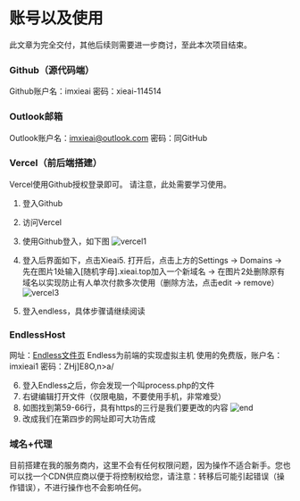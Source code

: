 # 账号以及使用

此文章为完全交付，其他后续则需要进一步商讨，至此本次项目结束。

### Github（源代码端）

Github账户名：imxieai
密码：xieai-114514

### Outlook邮箱

Outlook账户名：imxieai@outlook.com
密码：同GitHub

### Vercel（前后端搭建）

Vercel使用Github授权登录即可。
请注意，此处需要学习使用。

1. 登入Github
2. 访问Vercel
3. 使用Github登入，如下图
   ![vercel1](https://i.gyazo.com/96728e02b9aa61251836d588e3634522.png)
   
4. 登入后界面如下，点击Xieai5. 打开后，点击上方的Settings → Domains → 先在图片1处输入[随机字母].xieai.top加入一个新域名 → 在图片2处删除原有域名以实现防止有人单次付款多次使用（删除方法，点击edit → remove）
   ![vercel3](https://i.gyazo.com/d9498dccf46190aac79879b1b332e364.png)
   
5. 登入endless，具体步骤请继续阅读

### EndlessHost

网址：[Endless文件页](https://da.theendlessweb.com:2222/CMD_FILE_MANAGER?path=/domains/xieai.top/public_html/verify)
Endless为前端的实现虚拟主机
使用的免费版，账户名：imxieai1
密码：ZHj]E8O,n>a/

6. 登入Endless之后，你会发现一个叫process.php的文件
7. 右键编辑打开文件（仅限电脑，不要使用手机，非常难受）
8. 如图找到第59-66行，具有https的三行是我们要更改的内容
   ![end](https://i.gyazo.com/d4f2918d414f31e00408c4dd1bc17798.png)
9. 改成我们在第四步的网址即可大功告成

### 域名+代理

目前搭建在我的服务商内，这里不会有任何权限问题，因为操作不适合新手。您也可以找一个CDN供应商以便于将控制权给您，请注意：转移后可能引起错误（操作错误），不进行操作也不会影响任何。
